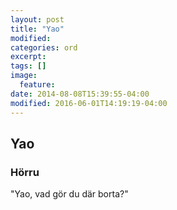 ```yaml
---
layout: post
title: "Yao"
modified:
categories: ord
excerpt:
tags: []
image:
  feature:
date: 2014-08-08T15:39:55-04:00
modified: 2016-06-01T14:19:19-04:00
---
```


## Yao

### Hörru

"Yao, vad gör du där borta?"